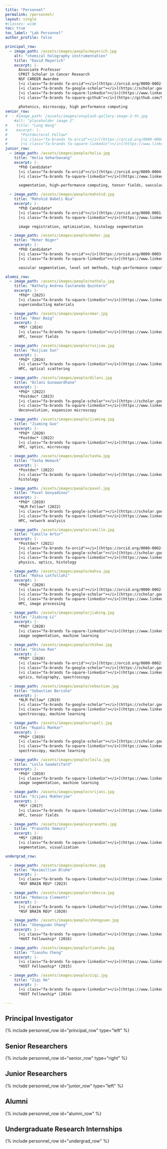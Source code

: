 ```yaml
---
title: "Personnel"
permalink: /personnel/
layout: single
#classes: wide
toc: true
toc_label: "Lab Personnel"
author_profile: false

principal_row:
  - image_path: /assets/images/people/mayerich.jpg
    alt: "chemical holography instrumentation"
    title: "David Mayerich"
    excerpt: |-
      Associate Professor  
      CPRIT Scholar in Cancer Research  
      NSF CAREER Awardee  
      [<i class="fa-brands fa-orcid"></i>](https://orcid.org/0000-0002-3949-6133)
      [<i class="fa-brands fa-google-scholar"></i>](https://scholar.google.com/citations?user=pLAwPhYAAAAJ)
      [<i class="fa-brands fa-square-linkedin"></i>](https://www.linkedin.com/in/david-mayerich-629667101/)
      [<i class="fa-brands fa-square-github"></i>](https://github.com/STIM-Lab)  
      
      photonics, microscopy, high performance computing  
senior_row:
#  - #image_path: /assets/images/unsplash-gallery-image-2-th.jpg
    #alt: "placeholder image 2"
#    title: "Lang Wang"
#    excerpt: |-
#      *Postdoctoral Fellow*  
#      [<i class="fa-brands fa-orcid"></i>](https://orcid.org/0009-0004-0836-5917)
#      [<i class="fa-brands fa-square-linkedin"></i>](https://www.linkedin.com/in/helya-goharbavang/)
junior_row:
  - image_path: /assets/images/people/helia.jpg
    title: "Helia Goharbavang"
    excerpt: |-
      *PhD Candidate*  
      [<i class="fa-brands fa-orcid"></i>](https://orcid.org/0009-0004-0836-5917)
      [<i class="fa-brands fa-square-linkedin"></i>](https://www.linkedin.com/in/helya-goharbavang/)  

      segmentation, high-performance computing, tensor fields, vascular networks

  - image_path: /assets/images/people/mahshid.jpg
    title: "Mahshid Babeli Nia"
    excerpt: |-
      *PhD Candidate*  
      [<i class="fa-brands fa-orcid"></i>](https://orcid.org/0000-0001-8616-1400)
      [<i class="fa-brands fa-square-linkedin"></i>](https://www.linkedin.com/in/mahshidbabeli853/)  

      image registration, optimization, histology segmentation

  - image_path: /assets/images/people/meher.jpg
    title: "Meher Niger"
    excerpt: |-
      *PhD Candidate*  
      [<i class="fa-brands fa-orcid"></i>](https://orcid.org/0009-0003-5588-224X)
      [<i class="fa-brands fa-square-linkedin"></i>](https://www.linkedin.com/in/meher-niger-84177bb1/) 

      vascular segmentation, level set methods, high-performance computing  

alumni_row:
  - image_path: /assets/images/people/nathaly.jpg
    title: "Nathaly Andrea Castaneda Quintero"
    excerpt: |-
      *PhD* (2025)  
      [<i class="fa-brands fa-square-linkedin"></i>](https://www.linkedin.com/in/nathalya-castaneda/)  
      superconducting materials   

  - image_path: /assets/images/people/omar.jpg
    title: "Omar Baig"
    excerpt: |-
      *MS* (2024)  
      [<i class="fa-brands fa-square-linkedin"></i>](https://www.linkedin.com/in/oabaig/)  
      HPC, tensor fields 

  - image_path: /assets/images/people/ruijiao.jpg
    title: "Ruijiao Sun"
    excerpt: |-
      *PhD* (2024)  
      [<i class="fa-brands fa-square-linkedin"></i>](https://www.linkedin.com/in/ruijiao-sun/)  
      HPC, optical scattering   

  - image_path: /assets/images/people/dilani.jpg
    title: "Dilani Gunawardhana"
    excerpt: |-
      *PhD* (2022)  
      *Postdoc* (2023)  
      [<i class="fa-brands fa-google-scholar"></i>](https://scholar.google.com/citations?user=wUOmR9sAAAAJ)
      [<i class="fa-brands fa-square-linkedin"></i>](https://www.linkedin.com/in/dilani-gunawardhana-761478a0/)  
      deconvolution, expansion microscopy   

  - image_path: /assets/images/people/jiaming.jpg
    title: "Jiaming Guo"
    excerpt: |-
      *PhD* (2020)  
      *Postdoc* (2022)  
      [<i class="fa-brands fa-square-linkedin"></i>](https://www.linkedin.com/in/jiaming-guo/)  
      HPC, optics, microscopy   

  - image_path: /assets/images/people/tasha.jpg
    title: "Tasha Womack"
    excerpt: |-
      *Postdoc* (2022)  
      [<i class="fa-brands fa-square-linkedin"></i>](https://www.linkedin.com/in/tasha-womack-387a07175/)  
      histology   

  - image_path: /assets/images/people/pavel.jpg
    title: "Pavel Govyadinov"
    excerpt: |-
      *PhD* (2019)  
      *NLM Fellow* (2022)  
      [<i class="fa-brands fa-google-scholar"></i>](https://scholar.google.com/citations?user=UtnYLv0AAAAJ)
      [<i class="fa-brands fa-square-linkedin"></i>](https://www.linkedin.com/in/pavel-govyadinov-39a5151a8/)  
      HPC, network analysis   

  - image_path: /assets/images/people/camille.jpg
    title: "Camille Artur"
    excerpt: |-
      *Postdoc* (2021)  
      [<i class="fa-brands fa-orcid"></i>](https://orcid.org/0000-0002-6819-1304)
      [<i class="fa-brands fa-google-scholar"></i>](https://scholar.google.com/citations?user=-rBcR0UAAAAJ)
      [<i class="fa-brands fa-square-linkedin"></i>](https://www.linkedin.com/in/camilleartur/)  
      physics, optics, histology   

  - image_path: /assets/images/people/mahsa.jpg
    title: "Mahsa Lotfollahi"
    excerpt: |-
      *PhD* (2020)  
      [<i class="fa-brands fa-orcid"></i>](https://orcid.org/0000-0002-8119-6505)
      [<i class="fa-brands fa-google-scholar"></i>](https://scholar.google.com/citations?user=Hujx43gAAAAJ)
      [<i class="fa-brands fa-square-linkedin"></i>](https://www.linkedin.com/in/mahsa-lotfollahi/)  
      HPC, image processing   

  - image_path: /assets/images/people/jiabing.jpg
    title: "Jiabing Li"
    excerpt: |-
      *PhD* (2020)  
      [<i class="fa-brands fa-square-linkedin"></i>](https://www.linkedin.com/in/jiabing-li-35664aa6/)  
      image segmentation, machine learning   

  - image_path: /assets/images/people/shihao.jpg
    title: "Shihao Ran"
    excerpt: |-
      *PhD* (2020)  
      [<i class="fa-brands fa-orcid"></i>](https://orcid.org/0000-0002-4074-2565)
      [<i class="fa-brands fa-google-scholar"></i>](https://scholar.google.com/citations?user=CdNrn1IAAAAJ)
      [<i class="fa-brands fa-square-linkedin"></i>](https://www.linkedin.com/in/shihao-ran/)  
      optics, holography, spectroscopy   

  - image_path: /assets/images/people/sebastian.jpg
    title: "Sebastian Berisha"
    excerpt: |-
      *NLM Fellow* (2019)   
      [<i class="fa-brands fa-google-scholar"></i>](https://scholar.google.com/citations?user=5N9TqWUAAAAJ)
      [<i class="fa-brands fa-square-linkedin"></i>](https://www.linkedin.com/in/rupalimankar/)  
      spectroscopy, machine learning  

  - image_path: /assets/images/people/rupali.jpg
    title: "Rupali Mankar"
    excerpt: |-
      *PhD* (2019)  
      [<i class="fa-brands fa-google-scholar"></i>](https://scholar.google.com/citations?user=MNUEz0QAAAAJ)
      [<i class="fa-brands fa-square-linkedin"></i>](https://www.linkedin.com/in/rupalimankar/)  
      spectroscopy, machine learning   

  - image_path: /assets/images/people/leila.jpg
    title: "Leila Saadatifard"
    excerpt: |-
      *PhD* (2019)  
      [<i class="fa-brands fa-square-linkedin"></i>](https://www.linkedin.com/in/lsaadati/)  
      image segmentation, machine learning   

  - image_path: /assets/images/people/srijani.jpg
    title: "Srijani Mukherjee"
    excerpt: |-
      *MS* (2017)  
      [<i class="fa-brands fa-square-linkedin"></i>](https://www.linkedin.com/in/srijani-mukherjee/)  
      HPC, tensor fields   

  - image_path: /assets/images/people/pranathi.jpg
    title: "Pranathi Vemuri"
    excerpt: |-
      *MS* (2016)  
      [<i class="fa-brands fa-square-linkedin"></i>](https://www.linkedin.com/in/pranathi-vemuri-ms/)  
      segmentation, visualization   

undergrad_row:

  - image_path: /assets/images/people/max.jpg
    title: "Maximillian Bluhm"
    excerpt: |-
      [<i class="fa-brands fa-square-linkedin"></i>](https://www.linkedin.com/in/maximillian-bluhm-844371222/)  
      *NSF BRAIN REU* (2023)  

  - image_path: /assets/images/people/rebecca.jpg
    title: "Rebecca Clements"
    excerpt: |-
      [<i class="fa-brands fa-square-linkedin"></i>](https://www.linkedin.com/in/rebeccaclements1/)  
      *NSF BRAIN REU* (2020)  

  - image_path: /assets/images/people/shengyuan.jpg
    title: "Shengyuan Chang"
    excerpt: |-
      [<i class="fa-brands fa-square-linkedin"></i>](https://www.linkedin.com/in/sychang-psu/)  
      *HUST Fellowship* (2016)  

  - image_path: /assets/images/people/tianshu.jpg
    title: "Tianshu Cheng"
    excerpt: |-
      [<i class="fa-brands fa-square-linkedin"></i>](https://www.linkedin.com/in/tianshu-c/)  
      *HUST Fellowship* (2015)  

  - image_path: /assets/images/people/ziqi.jpg
    title: "Ziqi He"
    excerpt: |-
      [<i class="fa-brands fa-square-linkedin"></i>](https://www.linkedin.com/in/ziqi-he-42a937126/)  
      *HUST Fellowship* (2014)  

---
```


## Principal Investigator
{% include personnel_row id="principal_row" type="left" %}

## Senior Researchers
{% include personnel_row id="senior_row" type="right" %}

## Junior Researchers
{% include personnel_row id="junior_row" type="left" %}

## Alumni
{% include personnel_row id="alumni_row" %}

## Undergraduate Research Internships
{% include personnel_row id="undergrad_row" %}